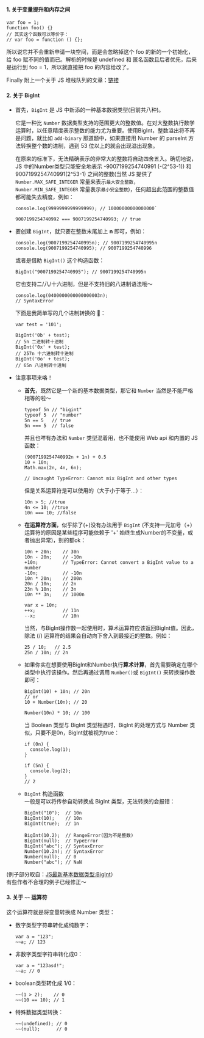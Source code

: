 #### 1. 关于变量提升和内存之间

  ```
  var foo = 1;
  function foo() {}
  // 其实这个函数可以等价于：
  // var foo = function () {};
  ```
所以说它并不会重新申请一块空间，而是会忽略掉这个 foo 的新的一个初始化，给 foo 赋不同的值而已。解析的时候是 undefined 和 匿名函数且后者优先，后来是运行到 foo = 1，所以就直接把 foo 的内容给改了。

Finally  附上一个关于 JS 堆栈队列的文章：[链接](https://juejin.im/post/5b1deac06fb9a01e643e2a95)

#### 2. 关于 BigInt
- 首先，`BigInt` 是 JS 中新添的一种基本数据类型(目前共八种)。  

  它是一种比 `Number` 数据类型支持的范围更大的整数值。在对大整数执行数学运算时，以任意精度表示整数的能力尤为重要。使用BigInt，整数溢出将不再是问题，就比如 `add-binary` 那道题中，如果直接用 Number 的 parseInt 方法转换整个数的进制，遇到 53 位以上的就会出现溢出现象。  

  在原来的标准下，无法精确表示的非常大的整数将自动四舍五入。确切地说，JS 中的Number类型只能安全地表示 -9007199254740991 (-(2^53-1)) 和 9007199254740991(2^53-1) 之间的整数(当然 JS 提供了 `Number.MAX_SAFE_INTEGER` 常量来表示`最大安全整数`，`Number.MIN_SAFE_INTEGER` 常量表示`最小安全整数`)，任何超出此范围的整数值都可能失去精度，例如：
  ```
  console.log(9999999999999999); // 10000000000000000`

  9007199254740992 === 9007199254740993; // true
  ```

- 要创建 `BigInt`，就只要在整数末尾加上 **n** 即可，例如：
  ```
  console.log(9007199254740995n); // 9007199254740995n
  console.log(9007199254740995); // 9007199254740996
  ```
  或者是借助 `BigInt()` 这个构造函数：  
  ```
  BigInt("9007199254740995"); // 9007199254740995n
  ```
  它也支持二/八/十六进制，但是不支持旧的八进制语法哦～
  ```
  console.log(0400000000000000003n);
  // SyntaxError
  ```
  下面是我简单写的几个进制转换的 🌰：
  ```
  var test = '101';

  BigInt('0b' + test);
  // 5n 二进制转十进制
  BigInt('0x' + test);
  // 257n 十六进制转十进制
  BigInt('0o' + test);
  // 65n 八进制转十进制
  ```

- 注意事项来咯！  
  - **首先**，既然它是一个新的基本数据类型，那它和 `Number` 当然是不能严格相等的啦～
    ```
    typeof 5n // "bigint"
    typeof 5  // "number"
    5n == 5   // true
    5n === 5  // false 
    ```
    并且也咩有办法和 `Number` 类型混着用，也不能使用 Web api 和内置的 JS 函数：
    ```
    (9007199254740992n + 1n) + 0.5
    10 + 10n;
    Math.max(2n, 4n, 6n);  

    // Uncaught TypeError: Cannot mix BigInt and other types
    ```
    但是关系运算符是可以使用的（大于小于等于...）：
    ```
    10n > 5; //true
    4n <= 10; //true
    10n === 10; //false
    ```

  - **在运算符方面**，似乎除了(+)没有办法用于 `BigInt` (不支持一元加号（+）运算符的原因是某些程序可能依赖于 '+' 始终生成Number的不变量，或者抛出异常)，别的都ok：
    ```
    10n + 20n;    // 30n
    10n - 20n;    // -10n
    +10n;         // TypeError: Cannot convert a BigInt value to a number
    -10n;         // -10n
    10n * 20n;    // 200n
    20n / 10n;    // 2n
    23n % 10n;    // 3n
    10n ** 3n;    // 1000n

    var x = 10n;
    ++x;          // 11n
    --x;          // 10n
    ```

    当然，与BigInt操作数一起使用时，算术运算符应该返回BigInt值。因此，除法 (/) 运算符的结果会自动向下舍入到最接近的整数。例如：
    ```
    25 / 10;   // 2.5
    25n / 10n; // 2n
    ```

  - 如果你实在想要使用BigInt和Number执行**算术计算**，首先需要确定在哪个类型中执行该操作。然后再通过调用 `Number()`或 `BigInt()` 来转换操作数即可：
    ```
    BigInt(10) + 10n; // 20n
    // or
    10 + Number(10n); // 20

    Number(10n) * 10; // 100
    ```
    当 Boolean 类型与 BigInt 类型相遇时，BigInt 的处理方式与 Number 类似，只要不是0n，BigInt就被视为true：
    ```
    if (0n) {
      console.log(1);
    }

    if (5n) {
      console.log(2);
    }
    // 2
    ```
  - `BigInt` 构造函数  
  一般是可以将传参自动转换成 BigInt 类型，无法转换的会报错：
    ```
    BigInt("10");  // 10n
    BigInt(10);    // 10n
    BigInt(true);  // 1n

    BigInt(10.2);  // RangeError(因为不是整数)
    BigInt(null);  // TypeError
    BigInt("abc"); // SyntaxError
    Number(10.2n); // SyntaxError
    Number(null);  // 0
    Number("abc"); // NaN 
    ```

(例子部分取自：[JS最新基本数据类型:BigInt](https://segmentfault.com/a/1190000019912017?utm_source=tag-newest)）  
    有些作者不合理的例子已经修正～


#### 3. 关于 `~~` 运算符
这个运算符就是将变量转换成 Number 类型：

- 数字类型字符串转化成纯数字： 
  ```
  var a = "123";
  ~~a; // 123
  ```
- 非数字类型字符串转化成0：
  ```
  var a = "123asd!";
  ~~a; // 0
  ```
- boolean类型转化成 1/0：
  ```
  ~~(1 > 2);    // 0
  ~~(10 == 10); // 1
  ```
- 特殊数据类型转换：
  ```
  ~~(undefined); // 0
  ~~(null);      // 0
  ```
